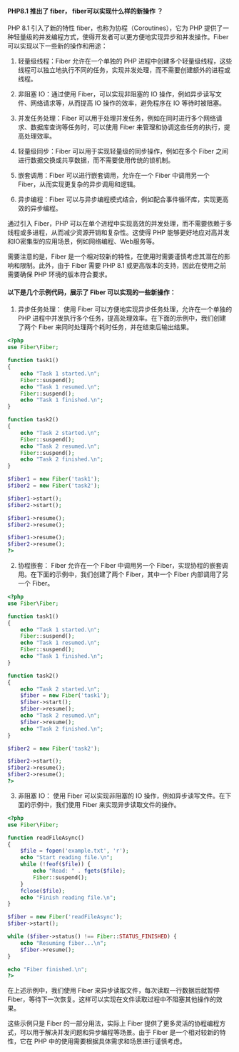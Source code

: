#### PHP8.1 推出了 fiber， fiber可以实现什么样的新操作 ？

PHP 8.1 引入了新的特性 fiber，也称为协程（Coroutines），它为 PHP 提供了一种轻量级的并发编程方式，使得开发者可以更方便地实现异步和并发操作。Fiber 可以实现以下一些新的操作和用途：

1. 轻量级线程：Fiber 允许在一个单独的 PHP 进程中创建多个轻量级线程，这些线程可以独立地执行不同的任务，实现并发处理，而不需要创建额外的进程或线程。

2. 非阻塞 IO：通过使用 Fiber，可以实现非阻塞的 IO 操作，例如异步读写文件、网络请求等，从而提高 IO 操作的效率，避免程序在 IO 等待时被阻塞。

3. 并发任务处理：Fiber 可以用于处理并发任务，例如在同时进行多个网络请求、数据库查询等任务时，可以使用 Fiber 来管理和协调这些任务的执行，提高处理效率。

4. 轻量级同步：Fiber 可以用于实现轻量级的同步操作，例如在多个 Fiber 之间进行数据交换或共享数据，而不需要使用传统的锁机制。

5. 嵌套调用：Fiber 可以进行嵌套调用，允许在一个 Fiber 中调用另一个 Fiber，从而实现更复杂的异步调用和逻辑。

6. 异步编程：Fiber 可以与异步编程模式结合，例如配合事件循环库，实现更高效的异步编程。

通过引入 Fiber，PHP 可以在单个进程中实现高效的并发处理，而不需要依赖于多线程或多进程，从而减少资源开销和复杂性。这使得 PHP 能够更好地应对高并发和IO密集型的应用场景，例如网络编程、Web服务等。

需要注意的是，Fiber 是一个相对较新的特性，在使用时需要谨慎考虑其潜在的影响和限制。此外，由于 Fiber 需要 PHP 8.1 或更高版本的支持，因此在使用之前需要确保 PHP 环境的版本符合要求。


#### 以下是几个示例代码，展示了 Fiber 可以实现的一些新操作：

1. 异步任务处理：
   使用 Fiber 可以方便地实现异步任务处理，允许在一个单独的 PHP 进程中并发执行多个任务，提高处理效率。在下面的示例中，我们创建了两个 Fiber 来同时处理两个耗时任务，并在结束后输出结果。

```php
<?php
use Fiber\Fiber;

function task1()
{
    echo "Task 1 started.\n";
    Fiber::suspend();
    echo "Task 1 resumed.\n";
    Fiber::suspend();
    echo "Task 1 finished.\n";
}

function task2()
{
    echo "Task 2 started.\n";
    Fiber::suspend();
    echo "Task 2 resumed.\n";
    Fiber::suspend();
    echo "Task 2 finished.\n";
}

$fiber1 = new Fiber('task1');
$fiber2 = new Fiber('task2');

$fiber1->start();
$fiber2->start();

$fiber1->resume();
$fiber2->resume();

$fiber1->resume();
$fiber2->resume();
?>
```

2. 协程嵌套：
   Fiber 允许在一个 Fiber 中调用另一个 Fiber，实现协程的嵌套调用。在下面的示例中，我们创建了两个 Fiber，其中一个 Fiber 内部调用了另一个 Fiber。

```php
<?php
use Fiber\Fiber;

function task1()
{
    echo "Task 1 started.\n";
    Fiber::suspend();
    echo "Task 1 resumed.\n";
    Fiber::suspend();
    echo "Task 1 finished.\n";
}

function task2()
{
    echo "Task 2 started.\n";
    $fiber = new Fiber('task1');
    $fiber->start();
    $fiber->resume();
    echo "Task 2 resumed.\n";
    $fiber->resume();
    echo "Task 2 finished.\n";
}

$fiber2 = new Fiber('task2');

$fiber2->start();
$fiber2->resume();
$fiber2->resume();
?>
```

3. 非阻塞 IO：
   使用 Fiber 可以实现非阻塞的 IO 操作，例如异步读写文件。在下面的示例中，我们使用 Fiber 来实现异步读取文件的操作。

```php
<?php
use Fiber\Fiber;

function readFileAsync()
{
    $file = fopen('example.txt', 'r');
    echo "Start reading file.\n";
    while (!feof($file)) {
        echo "Read: " . fgets($file);
        Fiber::suspend();
    }
    fclose($file);
    echo "Finish reading file.\n";
}

$fiber = new Fiber('readFileAsync');
$fiber->start();

while ($fiber->status() !== Fiber::STATUS_FINISHED) {
    echo "Resuming fiber...\n";
    $fiber->resume();
}

echo "Fiber finished.\n";
?>
```

在上述示例中，我们使用 Fiber 来异步读取文件，每次读取一行数据后就暂停 Fiber，等待下一次恢复。这样可以实现在文件读取过程中不阻塞其他操作的效果。

这些示例只是 Fiber 的一部分用法，实际上 Fiber 提供了更多灵活的协程编程方式，可以用于解决并发问题和异步编程等场景。由于 Fiber 是一个相对较新的特性，它在 PHP 中的使用需要根据具体需求和场景进行谨慎考虑。